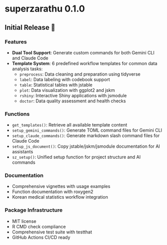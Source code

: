 # superzarathu 0.1.0

## Initial Release 🎉

### Features

- **Dual Tool Support**: Generate custom commands for both Gemini CLI and Claude Code
- **Template System**: 6 predefined workflow templates for common data analysis tasks:
  - `preprocess`: Data cleaning and preparation using tidyverse
  - `label`: Data labeling with codebook support
  - `table`: Statistical tables with jstable
  - `plot`: Data visualization with ggplot2 and jskm
  - `rshiny`: Interactive Shiny applications with jsmodule
  - `doctor`: Data quality assessment and health checks

### Functions

- `get_templates()`: Retrieve all available template content
- `setup_gemini_commands()`: Generate TOML command files for Gemini CLI
- `setup_claude_commands()`: Generate markdown slash command files for Claude Code
- `setup_js_document()`: Copy jstable/jskm/jsmodule documentation for AI assistants
- `sz_setup()`: Unified setup function for project structure and AI commands

### Documentation

- Comprehensive vignettes with usage examples
- Function documentation with roxygen2
- Korean medical statistics workflow integration

### Package Infrastructure

- MIT license
- R CMD check compliance
- Comprehensive test suite with testthat
- GitHub Actions CI/CD ready
